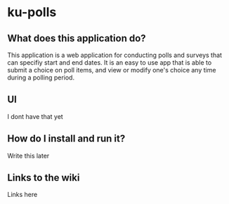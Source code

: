 # ku-polls

## What does this application do?
This application is a web application for conducting polls and surveys that can specifiy start and end dates. It is an easy to use app that is able to submit a choice on poll items, and view or modify one's choice any time during a polling period.

## UI
I dont have that yet

## How do I install and run it?
Write this later

## Links to the wiki
Links here
